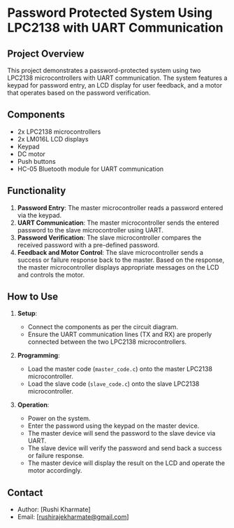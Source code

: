 # Password Protected System Using LPC2138 with UART Communication

## Project Overview

This project demonstrates a password-protected system using two LPC2138 microcontrollers with UART communication. The system features a keypad for password entry, an LCD display for user feedback, and a motor that operates based on the password verification.

## Components

- 2x LPC2138 microcontrollers
- 2x LM016L LCD displays
- Keypad
- DC motor
- Push buttons
- HC-05 Bluetooth module for UART communication

## Functionality

1. **Password Entry**: The master microcontroller reads a password entered via the keypad.
2. **UART Communication**: The master microcontroller sends the entered password to the slave microcontroller using UART.
3. **Password Verification**: The slave microcontroller compares the received password with a pre-defined password.
4. **Feedback and Motor Control**: The slave microcontroller sends a success or failure response back to the master. Based on the response, the master microcontroller displays appropriate messages on the LCD and controls the motor.

## How to Use

1. **Setup**:
    - Connect the components as per the circuit diagram.
    - Ensure the UART communication lines (TX and RX) are properly connected between the two LPC2138 microcontrollers.

2. **Programming**:
    - Load the master code (`master_code.c`) onto the master LPC2138 microcontroller.
    - Load the slave code (`slave_code.c`) onto the slave LPC2138 microcontroller.

3. **Operation**:
    - Power on the system.
    - Enter the password using the keypad on the master device.
    - The master device will send the password to the slave device via UART.
    - The slave device will verify the password and send back a success or failure response.
    - The master device will display the result on the LCD and operate the motor accordingly.
      
## Contact

   - Author: [Rushi Kharmate]
   - Email: [rushirajekharmate@gmail.com]

